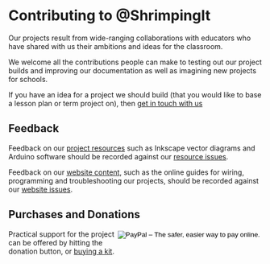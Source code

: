 # Contributing to @ShrimpingIt

Our projects result from wide-ranging collaborations with educators who have shared with us their ambitions and ideas for the classroom. 

We welcome all the contributions people can make to testing out our project builds and improving our documentation as well as imagining new projects for schools.

If you have an idea for a project we should build (that you would like to base a lesson plan or term project on), then [get in touch with us](contact.html)

## Feedback

Feedback on our [project resources](https://github.com/ShrimpingIt/project/) such as Inkscape vector diagrams and Arduino software should be recorded against our [resource issues](https://github.com/ShrimpingIt/project/issues).

Feedback on our [website content](http://start.shrimping.it), such as the online guides for wiring, programming and troubleshooting our projects, should be recorded against our [website issues](https://github.com/ShrimpingIt/website_text/issues).

## Purchases and Donations

<form style="float:right;" action="https://www.paypal.com/cgi-bin/webscr" method="post" target="_top">
	<input type="hidden" name="cmd" value="_s-xclick" />
    <input type="hidden" name="hosted_button_id" value="8Q7DPJ7Z5YGBN" />
    <input type="image" src="https://www.paypalobjects.com/en_US/GB/i/btn/btn_donateCC_LG.gif" border="0" name="submit" alt="PayPal – The safer, easier way to pay online." />
    <img alt="" border="0" src="https://www.paypalobjects.com/en_GB/i/scr/pixel.gif" width="1" height="1" />
</form>

Practical support for the project can be offered by hitting the donation button, or [buying a kit](/#kit).


